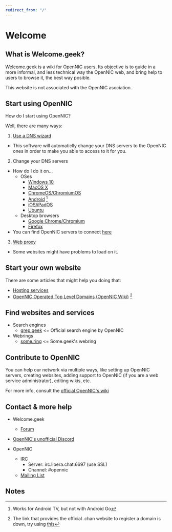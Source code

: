 ```yaml
---
redirect_from: "/"
---
```


# Welcome

## What is Welcome.geek?
Welcome.geek is a wiki for OpenNIC users. Its objective is to guide in a more informal, and less technical way the OpenNIC web, and bring help to users to browse it, the best way posible.

This website is not associated with the OpenNIC asociation.

## Start using OpenNIC
How do I start using OpenNIC?

Well, there are many ways:

1. [Use a DNS wizard](https://wiki.opennic.org/start#dns_wizards)
  - This software will automaticlly change your DNS servers to the OpenNIC ones in order to make you able to access to it for you.

2. Change your DNS servers
  - How do I do it on...
    * OSes
      - [Windows 10](https://youtu.be/TqTUk5GgmQ8)
      - [MacOS X](https://youtu.be/9Gs5knX-j0I)
      - [ChromeOS/ChromiumOS](https://youtu.be/rlLZOyE0Seo?t=84)
      - [Android](https://youtu.be/JDeFl4J_GZo) [^1]
      - [iOS/iPadOS](https://youtu.be/rYubBbnlqVU)
      - [Ubuntu](https://askubuntu.com/questions/346838/how-do-i-configure-my-dns-settings-in-ubuntu-server)
    * Desktop browsers
      - [Google Chrome/Chromium](https://youtu.be/rlLZOyE0Seo?t=15)
      - [Firefox](https://youtu.be/St3ap_teeQI)
  - You can find OpenNIC servers to connect [here](https://servers.opennic.org)

3. [Web proxy](http://proxy.opennic.org)
  - Some websites might have problems to load on it.

## Start your own website
There are some articles that might help you doing that:
* [Hosting services](hosting)
* [OpenNIC Operated Top Level Domains (OpenNIC Wiki)](https://wiki.opennic.org/opennic/dot) [^2]

## Find websites and services
- Search engines
  - [grep.geek](http://grep.geek) <= Official search engine by OpenNIC
- Webrings
  - [some.ring](http://some.geek/ring/) <= Some.geek's webring

## Contribute to OpenNIC
You can help our network via multiple ways, like setting up OpenNIC servers, creating websites, adding support to OpenNIC (if you are a web service administrator), editing wikis, etc.

For more info, consult the [official OpenNIC's wiki](https://wiki.opennic.org/start)

## Contact & more help
- Welcome.geek
  - [Forum](https://github.com/welcomegeek/welcomegeek/discussions)

- [OpenNIC's unofficial Discord](https://discord.gg/6qTNcEE)

- OpenNIC
  - IRC
    - Server: irc.libera.chat:6697 (use SSL)
    - Channel: #opennic
  - [Mailing List](https://wiki.opennic.org/opennic/mailinglist)

## Notes
[^1]: Works for Android TV, but not with Android Go
[^2]: The link that provides the official .chan website to register a domain is down, try using [this](http://opennic.chan/register/)
